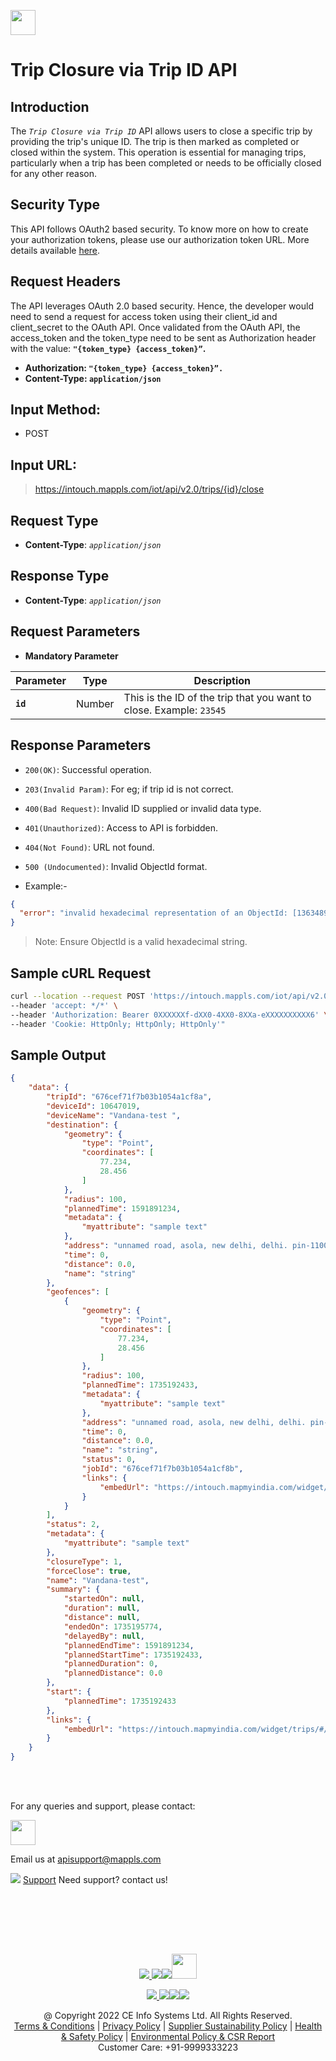 
[<img src="https://about.mappls.com/about/images/MAPPLS-MapmyIndia-logo.png" height="40"/> </p>](https://about.mappls.com/api/)


# Trip Closure via Trip ID API

## **Introduction**

The *`Trip Closure via Trip ID`* API allows users to close a specific trip by providing the trip's unique ID. The trip is then marked as completed or closed within the system. This operation is essential for managing trips, particularly when a trip has been completed or needs to be officially closed for any other reason.

## **Security Type**
This API follows OAuth2 based security. To know more on how to create your authorization tokens, please use our authorization token URL. More details available [here](https://www.mapmyindia.com/api/advanced-maps/doc/authentication-api.php).

## **Request Headers**

The API leverages OAuth 2.0 based security. Hence, the developer would need to send a request for access token using their client_id and client_secret to the OAuth API. Once validated from the OAuth API, the access_token and the token_type need to be sent as Authorization header with the value: **`"{token_type} {access_token}”`.**

- **Authorization: `"{token_type} {access_token}”.`**
- **Content-Type: `application/json`**
 

## **Input Method:** 
- POST

## **Input URL:**

 > https://intouch.mappls.com/iot/api/v2.0/trips/{id}/close

## **Request Type**
- **Content-Type**: *`application/json`*

## **Response Type**
- **Content-Type**: *`application/json`*

## **Request Parameters**
- **Mandatory Parameter**

| **Parameter** | **Type** | **Description** |
| --- | --- | --- |
| **`id`** | Number | This is the ID of the trip that you want to close. Example: `23545` |


## **Response Parameters**
- `200(OK)`: Successful operation.

- `203(Invalid Param)`: For eg; if trip id is not correct.

- `400(Bad Request)`: Invalid ID supplied or invalid data type.

- `401(Unauthorized)`: Access to API is forbidden.

- `404(Not Found)`: URL not found.

- `500 (Undocumented)`: Invalid ObjectId format.
- Example:-

```json
{
  "error": "invalid hexadecimal representation of an ObjectId: [1363489]"
}
```
>Note: Ensure ObjectId is a valid hexadecimal string.


## **Sample cURL Request**

 ```bash
curl --location --request POST 'https://intouch.mappls.com/iot/api/v2.0/trips/676cef71f7b03b1054a1cf8a/close' \
--header 'accept: */*' \
--header 'Authorization: Bearer 0XXXXXXf-dXX0-4XX0-8XXa-eXXXXXXXXXX6' \
--header 'Cookie: HttpOnly; HttpOnly; HttpOnly'"
 ```
## **Sample Output**

```json
{
    "data": {
        "tripId": "676cef71f7b03b1054a1cf8a",
        "deviceId": 10647019,
        "deviceName": "Vandana-test ",
        "destination": {
            "geometry": {
                "type": "Point",
                "coordinates": [
                    77.234,
                    28.456
                ]
            },
            "radius": 100,
            "plannedTime": 1591891234,
            "metadata": {
                "myattribute": "sample text"
            },
            "address": "unnamed road, asola, new delhi, delhi. pin-110074 (india)",
            "time": 0,
            "distance": 0.0,
            "name": "string"
        },
        "geofences": [
            {
                "geometry": {
                    "type": "Point",
                    "coordinates": [
                        77.234,
                        28.456
                    ]
                },
                "radius": 100,
                "plannedTime": 1735192433,
                "metadata": {
                    "myattribute": "sample text"
                },
                "address": "unnamed road, asola, new delhi, delhi. pin-110074 (india)",
                "time": 0,
                "distance": 0.0,
                "name": "string",
                "status": 0,
                "jobId": "676cef71f7b03b1054a1cf8b",
                "links": {
                    "embedUrl": "https://intouch.mapmyindia.com/widget/jobs/#/676cef71f7b03b1054a1cf8b?access_token=0XXXXXXf-dXX0-4XX0-8XXa-eXXXXXXXXXX6"
                }
            }
        ],
        "status": 2,
        "metadata": {
            "myattribute": "sample text"
        },
        "closureType": 1,
        "forceClose": true,
        "name": "Vandana-test",
        "summary": {
            "startedOn": null,
            "duration": null,
            "distance": null,
            "endedOn": 1735195774,
            "delayedBy": null,
            "plannedEndTime": 1591891234,
            "plannedStartTime": 1735192433,
            "plannedDuration": 0,
            "plannedDistance": 0.0
        },
        "start": {
            "plannedTime": 1735192433
        },
        "links": {
            "embedUrl": "https://intouch.mapmyindia.com/widget/trips/#/676cef71f7b03b1054a1cf8a?access_token=0XXXXXXf-dXX0-4XX0-8XXa-eXXXXXXXXXX6"
        }
    }
}
```

<br></br>

For any queries and support, please contact: 

[<img src="https://about.mappls.com/images/mappls-logo.svg" height="40"/> </p>](https://about.mappls.com/api/)
Email us at [apisupport@mappls.com](mailto:apisupport@mappls.com)


![](https://www.mapmyindia.com/api/img/icons/support.png)
[Support](https://about.mappls.com/contact/)
Need support? contact us!

<br></br>


<br></br>

[<p align="center"> <img src="https://www.mapmyindia.com/api/img/icons/stack-overflow.png"/> ](https://stackoverflow.com/questions/tagged/mappls-api)[![](https://www.mapmyindia.com/api/img/icons/blog.png)](https://about.mappls.com/blog/)[![](https://www.mapmyindia.com/api/img/icons/gethub.png)](https://github.com/Mappls-api)[<img src="https://mmi-api-team.s3.ap-south-1.amazonaws.com/API-Team/npm-logo.one-third%5B1%5D.png" height="40"/> </p>](https://www.npmjs.com/org/mapmyindia) 



[<p align="center"> <img src="https://www.mapmyindia.com/june-newsletter/icon4.png"/> ](https://www.facebook.com/Mapplsofficial)[![](https://www.mapmyindia.com/june-newsletter/icon2.png)](https://twitter.com/mappls)[![](https://www.mapmyindia.com/newsletter/2017/aug/llinkedin.png)](https://www.linkedin.com/company/mappls/)[![](https://www.mapmyindia.com/june-newsletter/icon3.png)](https://www.youtube.com/channel/UCAWvWsh-dZLLeUU7_J9HiOA)




<div align="center">@ Copyright 2022 CE Info Systems Ltd. All Rights Reserved.</div>

<div align="center"> <a href="https://about.mappls.com/api/terms-&-conditions">Terms & Conditions</a> | <a href="https://about.mappls.com/about/privacy-policy">Privacy Policy</a> | <a href="https://about.mappls.com/pdf/mapmyIndia-sustainability-policy-healt-labour-rules-supplir-sustainability.pdf">Supplier Sustainability Policy</a> | <a href="https://about.mappls.com/pdf/Health-Safety-Management.pdf">Health & Safety Policy</a> | <a href="https://about.mappls.com/pdf/Environment-Sustainability-Policy-CSR-Report.pdf">Environmental Policy & CSR Report</a>

<div align="center">Customer Care: +91-9999333223</div>

